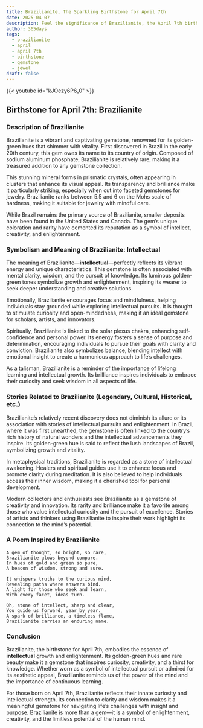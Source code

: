 ```yaml
---
title: Brazilianite, The Sparkling Birthstone for April 7th
date: 2025-04-07
description: Feel the significance of Brazilianite, the April 7th birthstone symbolizing Intellectual. Let its beauty and meaning brighten your day.
author: 365days
tags:
  - brazilianite
  - april
  - april 7th
  - birthstone
  - gemstone
  - jewel
draft: false
---
```


{{< youtube id="kJOezy6P6_0" >}}

## Birthstone for April 7th: Brazilianite

### Description of Brazilianite

Brazilianite is a vibrant and captivating gemstone, renowned for its golden-green hues that shimmer with vitality. First discovered in Brazil in the early 20th century, this gem owes its name to its country of origin. Composed of sodium aluminum phosphate, Brazilianite is relatively rare, making it a treasured addition to any gemstone collection.

This stunning mineral forms in prismatic crystals, often appearing in clusters that enhance its visual appeal. Its transparency and brilliance make it particularly striking, especially when cut into faceted gemstones for jewelry. Brazilianite ranks between 5.5 and 6 on the Mohs scale of hardness, making it suitable for jewelry with mindful care.

While Brazil remains the primary source of Brazilianite, smaller deposits have been found in the United States and Canada. The gem’s unique coloration and rarity have cemented its reputation as a symbol of intellect, creativity, and enlightenment.

### Symbolism and Meaning of Brazilianite: Intellectual

The meaning of Brazilianite—**intellectual**—perfectly reflects its vibrant energy and unique characteristics. This gemstone is often associated with mental clarity, wisdom, and the pursuit of knowledge. Its luminous golden-green tones symbolize growth and enlightenment, inspiring its wearer to seek deeper understanding and creative solutions.

Emotionally, Brazilianite encourages focus and mindfulness, helping individuals stay grounded while exploring intellectual pursuits. It is thought to stimulate curiosity and open-mindedness, making it an ideal gemstone for scholars, artists, and innovators.

Spiritually, Brazilianite is linked to the solar plexus chakra, enhancing self-confidence and personal power. Its energy fosters a sense of purpose and determination, encouraging individuals to pursue their goals with clarity and conviction. Brazilianite also symbolizes balance, blending intellect with emotional insight to create a harmonious approach to life’s challenges.

As a talisman, Brazilianite is a reminder of the importance of lifelong learning and intellectual growth. Its brilliance inspires individuals to embrace their curiosity and seek wisdom in all aspects of life.

### Stories Related to Brazilianite (Legendary, Cultural, Historical, etc.)

Brazilianite’s relatively recent discovery does not diminish its allure or its association with stories of intellectual pursuits and enlightenment. In Brazil, where it was first unearthed, the gemstone is often linked to the country’s rich history of natural wonders and the intellectual advancements they inspire. Its golden-green hue is said to reflect the lush landscapes of Brazil, symbolizing growth and vitality.

In metaphysical traditions, Brazilianite is regarded as a stone of intellectual awakening. Healers and spiritual guides use it to enhance focus and promote clarity during meditation. It is also believed to help individuals access their inner wisdom, making it a cherished tool for personal development.

Modern collectors and enthusiasts see Brazilianite as a gemstone of creativity and innovation. Its rarity and brilliance make it a favorite among those who value intellectual curiosity and the pursuit of excellence. Stories of artists and thinkers using Brazilianite to inspire their work highlight its connection to the mind’s potential.

### A Poem Inspired by Brazilianite

```
A gem of thought, so bright, so rare,  
Brazilianite glows beyond compare.  
In hues of gold and green so pure,  
A beacon of wisdom, strong and sure.  

It whispers truths to the curious mind,  
Revealing paths where answers bind.  
A light for those who seek and learn,  
With every facet, ideas turn.  

Oh, stone of intellect, sharp and clear,  
You guide us forward, year by year.  
A spark of brilliance, a timeless flame,  
Brazilianite carries an enduring name.  
```

### Conclusion

Brazilianite, the birthstone for April 7th, embodies the essence of **intellectual** growth and enlightenment. Its golden-green hues and rare beauty make it a gemstone that inspires curiosity, creativity, and a thirst for knowledge. Whether worn as a symbol of intellectual pursuit or admired for its aesthetic appeal, Brazilianite reminds us of the power of the mind and the importance of continuous learning.

For those born on April 7th, Brazilianite reflects their innate curiosity and intellectual strength. Its connection to clarity and wisdom makes it a meaningful gemstone for navigating life’s challenges with insight and purpose. Brazilianite is more than a gem—it is a symbol of enlightenment, creativity, and the limitless potential of the human mind.